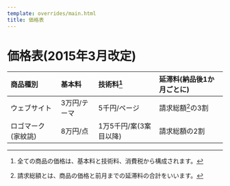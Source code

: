 ```yaml
---
template: overrides/main.html
title: 価格表
---
```

# 価格表(2015年3月改定)

| 商品種別           | 基本料       | 技術料[^1]             | 延滞料(納品後1か月ごとに) |
| :----------------- | :----------- | :--------------------- | :------------------------ |
| ウェブサイト       | 3万円/テーマ | 5千円/ページ           | 請求総額[^2]の3割         |
| ロゴマーク(家紋誂) | 8万円/点     | 1万5千円/案(3案目以降) | 請求総額の2割             |

[^1]: 全ての商品の価格は、基本料と技術料、消費税から構成されます。

[^2]: 請求総額とは、商品の価格と前月までの延滞料の合計をいいます。
